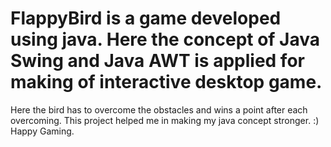 # FlappyBird is a game developed using java. Here the concept of Java Swing and Java AWT is applied for making of interactive desktop game. 
Here the bird has to overcome the obstacles and wins a point after each overcoming.
This project helped me in making my java concept stronger.
:) Happy Gaming.
